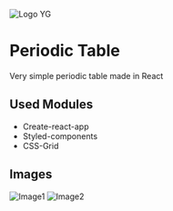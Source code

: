 ![Logo YG](http://github.yourigruiters.com/images/logo.png)

# Periodic Table
Very simple periodic table made in React

## Used Modules

* Create-react-app
* Styled-components
* CSS-Grid

## Images 

![Image1](http://github.yourigruiters.com/images/periodictable1.png)
![Image2](http://github.yourigruiters.com/images/periodictable2.png)